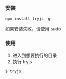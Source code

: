 ### 安装
```
npm install tryjs -g
```
如果安装失败，请使用 sudo

### 使用
1. 进入到想要执行的目录
2. 执行 tryjs
```
$ tryjs
```
